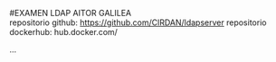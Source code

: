 #EXAMEN LDAP AITOR GALILEA  
repositorio github: https://github.com/ClRDAN/ldapserver
repositorio dockerhub: hub.docker.com/  

...

